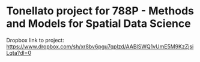 # Tonellato project for 788P - Methods and Models for Spatial Data Science <br />

Dropbox link to project:
  https://www.dropbox.com/sh/xr8bv6pgu7qplzd/AABlSWQ1vUmE5M9KzZjsiLqta?dl=0

